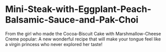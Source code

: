 # Mini-Steak-with-Eggplant-Peach-Balsamic-Sauce-and-Pak-Choi
From the girl who made the Cocoa-Biscuit Cake with Marshmallow-Cheese Creme popular: A new wonderful recipe that will make your tongue feel like a virgin princess who never explored her taste!
